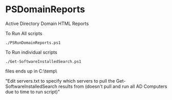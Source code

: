 # PSDomainReports
Active Directory Domain HTML Reports

To Run All scripts
```
./PSRunDomainReports.ps1
```
To Run individual scripts
```
./Get-SoftwareInstalledSearch.ps1
```
files ends up in C:\temp\


"Edit servers.txt to specify which servers to pull the Get-SoftwareInstalledSearch results from (doesn't pull and run all AD Computers due to time to run script)"

